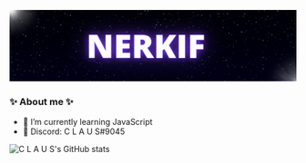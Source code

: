 [![Header](https://github.com/Nerkif/Nerkif/blob/main/assets/header.png)](https://vk.com/nerkif)

### ✨ About me ✨

- 🌱 I’m currently learning JavaScript
- 💬 Discord: C L A U S#9045

![C L A U S's GitHub stats](https://github-readme-stats.vercel.app/api?username=nerkif&show_icons=true&theme=radical)
